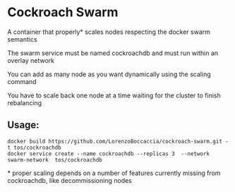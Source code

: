 # Cockroach Swarm

A container that properly* scales nodes respecting the docker swarm semantics

The swarm service must be named cockroachdb and must run within an overlay network

You can add as many node as you want dynamically using the scaling command

You have to scale back one node at a time waiting for the cluster to finish rebalancing

## Usage:

    docker build https://github.com/LorenzoBoccaccia/cockroach-swarm.git -t tos/cockroachdb
    docker service create --name cockroachdb --replicas 3  --network swarm-network  tos/cockroachdb

\* proper scaling depends on a number of features currently missing from cockroachdb, like decommissioning nodes
